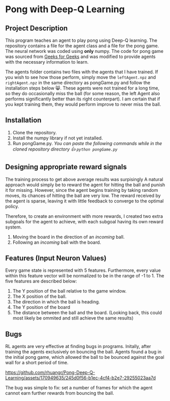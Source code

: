 # Pong with Deep-Q Learning
## Project Description
This program teaches an agent to play pong using Deep-Q learning. The repository contains a file for the agent class and a file for the pong game. The neural network was coded using **only** numpy. The code for pong game was sourced from [Geeks for Geeks](https://www.geeksforgeeks.org/create-a-pong-game-in-python-pygame/) and was modified to provide agents with the necessary information to learn. 

The agents folder contains two files with the agents that I have trained. If you wish to see how those perform, simply move the `leftAgent.npz` and `rightAgent.npz` in the same directory as pongGame.py and follow the installation steps below 😸. These agents were not trained for a long time, so they do occasionally miss the ball (for some reason, the left Agent also performs significantly better than its right counterpart). I am certain that if you kept training them, they would perform improve to never miss the ball. 
## Installation
1.  Clone the repository.
2.  Install the numpy library if not yet installed.
3.  Run pongGame.py.  _You can paste the following commands while in the cloned repository directory 👍  `python pongGame.py`_
## Designing appropriate reward signals
The training process to get above average results was surpisingly 
A natural approach would simply be to reward the agent for hitting the ball and punish it for missing. However, since the agent begins training by taking random moves, its chances of hitting the ball are very low. The reward received by the agent is sparse, leaving it with little feedback to converge to the optimal policy.

Therefore, to create an environment with more rewards, I created two extra subgoals for the agent to achieve, with each subgoal having its own reward system.

1. Moving the board in the direction of an *incoming* ball.
2. Following an *incoming* ball with the board.

## Features (Input Neuron Values)
Every game state is represented with 5 features. Furthermore, every value within this feature vector will be normalized to be in the range of -1 to 1.  The five features are described below:

1. The Y position of the ball relative to the game window.
2. The X position of the ball.
3. The direction in which the ball is heading.
4. The Y position of the board
5. The distance between the ball and the board.
	(Looking back, this could most likely be ommited and still achieve the same results)
## Bugs
RL agents are very effective at finding bugs in programs. Initally, after training the agents exclusively on bouncing the ball. Agents found a bug in the initial pong game, which allowed the ball to be bounced against the goal wall for a short period of time. 

https://github.com/rhuangr/Pong-Deep-Q-Learning/assets/170949635/245d0f56-b1ec-4cf4-b2e7-29255023aa7d

The bug was simple to fix: set a number of frames for which the agent cannot earn further rewards from bouncing the ball. 
